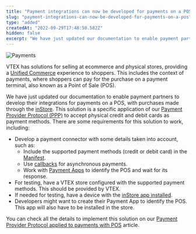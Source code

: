 ```yaml
---
title: "Payment integrations can now be developed for payments on a POS"
slug: "payment-integrations-can-now-be-developed-for-payments-on-a-pos"
type: "added"
createdAt: "2022-09-29T17:48:50.582Z"
hidden: false
excerpt: "We have just updated our documentation to enable payment partners to develop their integrations for payments on a POS, with purchases made through the [inStore](https://help.vtex.com/en/tracks/instore-getting-started-and-setting-up--zav76TFEZlAjnyBVL5tRc)."
---
```


![Payments](https://cdn.jsdelivr.net/gh/vtexdocs/dev-portal-content@main/images/payment-integrations-can-now-be-developed-for-payments-on-a-pos-0.png)

VTEX has solutions for selling at ecommerce and physical stores, providing a [Unified Commerce](https://help.vtex.com/en/tracks/unified-commerce-strategies--3WGDRRhc3vf1MJb9zGncnv) experience to shoppers. This includes the context of payments, where shoppers can pay for the purchase on a payment terminal, also known as a Point of Sale (POS).

We have just updated our documentation to enable payment partners to develop their integrations for payments on a POS, with purchases made through the [inStore](https://help.vtex.com/en/tracks/instore-getting-started-and-setting-up--zav76TFEZlAjnyBVL5tRc). This solution is a specific application of our [Payment Provider Protocol (PPP)](https://help.vtex.com/en/tutorial/payment-provider-protocol--RdsT2spdq80MMwwOeEq0m) to accept physical credit and debit cards as payment methods. There are some requirements for this solution to work, including:

- Develop a payment connector with some details taken into account, such as:
  - Include the supported payment methods (credit or debit card) in the [Manifest](https://developers.vtex.com/vtex-rest-api/reference/manifest-1).
  - Use [callbacks](https://help.vtex.com/tutorial/payment-provider-protocol--RdsT2spdq80MMwwOeEq0m#payment-authorization) for asynchronous payments.
  - Work with [Payment Apps](https://developers.vtex.com/vtex-rest-api/docs/payments-integration-payment-app) to identify the POS and wait for its response.
- For testing, have a VTEX store configured with the supported payment methods. This should be provided by VTEX.
- If needed for testing, have a device with the [inStore app installed](https://help.vtex.com/en/tracks/instore-using-the-app--4BYzQIwyOHvnmnCYQgLzdr/2rPSJ8519UCCZo5uEBkqxh).
- Developers might want to create their Payment App to identify the POS. This app will also have to be installed in the store.

You can check all the details to implement this solution on our [Payment Provider Protocol applied to payments with POS](https://developers.vtex.com/vtex-rest-api/docs/payments-integration-ppp-applied-to-pos) article.
